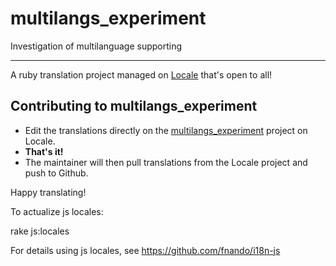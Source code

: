 multilangs_experiment
=====================

Investigation of multilanguage supporting

---

A ruby translation project managed on [Locale](http://www.localeapp.com/) that's open to all!

## Contributing to multilangs_experiment

- Edit the translations directly on the [multilangs_experiment](http://www.localeapp.com/projects/public?search=multilangs_experiment) project on Locale.
- **That's it!**
- The maintainer will then pull translations from the Locale project and push to Github.

Happy translating!

To actualize js locales:

  rake js:locales
  
For details using js locales, see https://github.com/fnando/i18n-js  